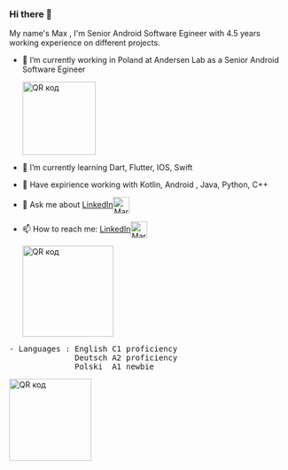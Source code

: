 ### Hi there 👋
My name's Max , I'm Senior Android Software Egineer with 4.5 years working experience on different projects.

- 🔭 I’m currently working in Poland at Andersen Lab as a Senior Android Software Egineer 
  
  <a href="https://andersenlab.com/"><img src="http://qrcoder.ru/code/?https%3A%2F%2Fandersenlab.com%2F&6&0" width="132" height="132" border="0" title="QR код"></a>
- 🌱 I’m currently learning Dart, Flutter, IOS, Swift
- 💪 Have expirience working with Kotlin, Android , Java, Python, C++
- 💬 Ask me about <a href="https://www.linkedin.com/in/maxim-syromolotov-1892421b2/">LinkedIn<img align="center" width="30" height="30" src="https://markinickerson.com/wp-content/uploads/2020/03/linkedin-icon-300x300.png" class="attachment-medium size-medium" alt="Mark Nickerson on Linkedin" loading="lazy"></a>
- 📫 How to reach me: <a href="https://www.linkedin.com/in/maxim-syromolotov-1892421b2/">LinkedIn<img align="center" width="30" height="30" src="https://markinickerson.com/wp-content/uploads/2020/03/linkedin-icon-300x300.png" class="attachment-medium size-medium" alt="Mark Nickerson on Linkedin" loading="lazy"></a>
  
    <a href="https://www.linkedin.com/in/maxim-syromolotov-1892421b2/"><img src="http://qrcoder.ru/code/?https%3A%2F%2Fby.linkedin.com%2Fin%2Fmaxim-syromolotov-1892421b2&4&0" width="164" height="164" border="0" title="QR код"></a>
<pre>- Languages : English C1 proficiency
              Deutsch A2 proficiency 
              Polski  A1 newbie
</pre>
<a href="https://www.linkedin.com/in/maxim-syromolotov-1892421b2/"><img src="http://qrcoder.ru/code/?https%3A%2F%2Fwww.efset.org%2Fcert%2FPW4TEB&4&0" width="148" height="148" border="0" title="QR код"></a>
